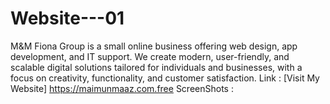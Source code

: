 # Website---01
 M&M Fiona Group is a small online business offering web design, app development, and IT support. We create modern, user-friendly, and scalable digital solutions tailored for individuals and businesses, with a focus on creativity, functionality, and customer satisfaction. 
 Link : [Visit My Website] https://maimunmaaz.com.free
ScreenShots : 
